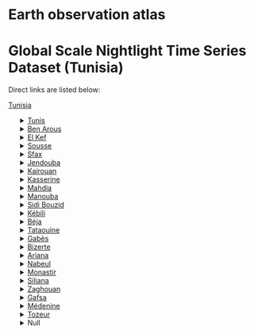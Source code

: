 # Earth observation atlas
 # Global Scale Nightlight Time Series Dataset (Tunisia)
Direct links are listed below:

<a href="https://eoatlas-nightlight.s3.amazonaws.com/eoatlas-monthly-nightlight-00146.csv">Tunisia</a>
<ul>
<details>
<summary><a href="https://eoatlas-nightlight.s3.amazonaws.com/eoatlas-monthly-nightlight-02571.csv">Tunis</a></summary>
<ul>
<ol>
<li><a href="https://eoatlas-nightlight.s3.amazonaws.com/eoatlas-monthly-nightlight-43302.csv">التحرير</a></li><li><a href="https://eoatlas-nightlight.s3.amazonaws.com/eoatlas-monthly-nightlight-43304.csv">الزهور</a></li><li><a href="https://eoatlas-nightlight.s3.amazonaws.com/eoatlas-monthly-nightlight-43306.csv">المدينة</a></li><li><a href="https://eoatlas-nightlight.s3.amazonaws.com/eoatlas-monthly-nightlight-43308.csv">باب سويقة</a></li><li><a href="https://eoatlas-nightlight.s3.amazonaws.com/eoatlas-monthly-nightlight-43316.csv">المرسى</a></li><li><a href="https://eoatlas-nightlight.s3.amazonaws.com/eoatlas-monthly-nightlight-43323.csv">باردو</a></li><li><a href="https://eoatlas-nightlight.s3.amazonaws.com/eoatlas-monthly-nightlight-43379.csv">سيدي البشير</a></li><li><a href="https://eoatlas-nightlight.s3.amazonaws.com/eoatlas-monthly-nightlight-43392.csv">العمران الأعلى</a></li><li><a href="https://eoatlas-nightlight.s3.amazonaws.com/eoatlas-monthly-nightlight-43394.csv">الكبارية</a></li><li><a href="https://eoatlas-nightlight.s3.amazonaws.com/eoatlas-monthly-nightlight-43422.csv">حلق الوادي</a></li><li><a href="https://eoatlas-nightlight.s3.amazonaws.com/eoatlas-monthly-nightlight-43425.csv">جبل الجلود</a></li><li><a href="https://eoatlas-nightlight.s3.amazonaws.com/eoatlas-monthly-nightlight-43438.csv">الوردية</a></li><li><a href="https://eoatlas-nightlight.s3.amazonaws.com/eoatlas-monthly-nightlight-43440.csv">المنزه</a></li><li><a href="https://eoatlas-nightlight.s3.amazonaws.com/eoatlas-monthly-nightlight-43441.csv">الكرم</a></li><li><a href="https://eoatlas-nightlight.s3.amazonaws.com/eoatlas-monthly-nightlight-43451.csv">الحرائرية</a></li><li><a href="https://eoatlas-nightlight.s3.amazonaws.com/eoatlas-monthly-nightlight-43458.csv">Carthage</a></li><li><a href="https://eoatlas-nightlight.s3.amazonaws.com/eoatlas-monthly-nightlight-43473.csv">باب بحر</a></li><li><a href="https://eoatlas-nightlight.s3.amazonaws.com/eoatlas-monthly-nightlight-43475.csv">العمران</a></li><li><a href="https://eoatlas-nightlight.s3.amazonaws.com/eoatlas-monthly-nightlight-43479.csv">حي الخضراء</a></li><li><a href="https://eoatlas-nightlight.s3.amazonaws.com/eoatlas-monthly-nightlight-43484.csv">سيدي حسين</a></li><li><a href="https://eoatlas-nightlight.s3.amazonaws.com/eoatlas-monthly-nightlight-43495.csv">السيجومي</a></li></ul>
</ol>
</details>
<details>
<summary><a href="https://eoatlas-nightlight.s3.amazonaws.com/eoatlas-monthly-nightlight-02572.csv">Ben Arous</a></summary>
<ul>
<ol>
<li><a href="https://eoatlas-nightlight.s3.amazonaws.com/eoatlas-monthly-nightlight-43313.csv">فوشانة</a></li><li><a href="https://eoatlas-nightlight.s3.amazonaws.com/eoatlas-monthly-nightlight-43315.csv">مرناق</a></li><li><a href="https://eoatlas-nightlight.s3.amazonaws.com/eoatlas-monthly-nightlight-43328.csv">بن عروس</a></li><li><a href="https://eoatlas-nightlight.s3.amazonaws.com/eoatlas-monthly-nightlight-43385.csv">المدينة الجديدة</a></li><li><a href="https://eoatlas-nightlight.s3.amazonaws.com/eoatlas-monthly-nightlight-43395.csv">المروج</a></li><li><a href="https://eoatlas-nightlight.s3.amazonaws.com/eoatlas-monthly-nightlight-43467.csv">حمام الشط</a></li><li><a href="https://eoatlas-nightlight.s3.amazonaws.com/eoatlas-monthly-nightlight-43474.csv">الزهراء</a></li><li><a href="https://eoatlas-nightlight.s3.amazonaws.com/eoatlas-monthly-nightlight-43476.csv">مقرين</a></li><li><a href="https://eoatlas-nightlight.s3.amazonaws.com/eoatlas-monthly-nightlight-43477.csv">بومهل البساتين</a></li><li><a href="https://eoatlas-nightlight.s3.amazonaws.com/eoatlas-monthly-nightlight-43486.csv">حمام الأنف</a></li><li><a href="https://eoatlas-nightlight.s3.amazonaws.com/eoatlas-monthly-nightlight-43507.csv">المحمدية</a></li><li><a href="https://eoatlas-nightlight.s3.amazonaws.com/eoatlas-monthly-nightlight-43525.csv">رادس</a></li></ul>
</ol>
</details>
<details>
<summary><a href="https://eoatlas-nightlight.s3.amazonaws.com/eoatlas-monthly-nightlight-02573.csv">El Kef</a></summary>
<ul>
<ol>
<li><a href="https://eoatlas-nightlight.s3.amazonaws.com/eoatlas-monthly-nightlight-43272.csv">القصور</a></li><li><a href="https://eoatlas-nightlight.s3.amazonaws.com/eoatlas-monthly-nightlight-43297.csv">الكاف الشرقية</a></li><li><a href="https://eoatlas-nightlight.s3.amazonaws.com/eoatlas-monthly-nightlight-43360.csv">قلعة سنان</a></li><li><a href="https://eoatlas-nightlight.s3.amazonaws.com/eoatlas-monthly-nightlight-43391.csv">السرس</a></li><li><a href="https://eoatlas-nightlight.s3.amazonaws.com/eoatlas-monthly-nightlight-43412.csv">ساقية سيدي يوسف</a></li><li><a href="https://eoatlas-nightlight.s3.amazonaws.com/eoatlas-monthly-nightlight-43430.csv">تاجروين</a></li><li><a href="https://eoatlas-nightlight.s3.amazonaws.com/eoatlas-monthly-nightlight-43444.csv">القلعة الخصباء</a></li><li><a href="https://eoatlas-nightlight.s3.amazonaws.com/eoatlas-monthly-nightlight-43450.csv">الدهماني</a></li><li><a href="https://eoatlas-nightlight.s3.amazonaws.com/eoatlas-monthly-nightlight-43452.csv">الجريصة</a></li><li><a href="https://eoatlas-nightlight.s3.amazonaws.com/eoatlas-monthly-nightlight-43509.csv">الكاف الغربية</a></li><li><a href="https://eoatlas-nightlight.s3.amazonaws.com/eoatlas-monthly-nightlight-43510.csv">نبر</a></li></ul>
</ol>
</details>
<details>
<summary><a href="https://eoatlas-nightlight.s3.amazonaws.com/eoatlas-monthly-nightlight-02574.csv">Sousse</a></summary>
<ul>
<ol>
<li><a href="https://eoatlas-nightlight.s3.amazonaws.com/eoatlas-monthly-nightlight-43307.csv">النفيضة</a></li><li><a href="https://eoatlas-nightlight.s3.amazonaws.com/eoatlas-monthly-nightlight-43357.csv">مساكن</a></li><li><a href="https://eoatlas-nightlight.s3.amazonaws.com/eoatlas-monthly-nightlight-43359.csv">كندار</a></li><li><a href="https://eoatlas-nightlight.s3.amazonaws.com/eoatlas-monthly-nightlight-43372.csv">سوسة جوهرة</a></li><li><a href="https://eoatlas-nightlight.s3.amazonaws.com/eoatlas-monthly-nightlight-43377.csv">سيدي بو علي</a></li><li><a href="https://eoatlas-nightlight.s3.amazonaws.com/eoatlas-monthly-nightlight-43378.csv">سيدي الهاني</a></li><li><a href="https://eoatlas-nightlight.s3.amazonaws.com/eoatlas-monthly-nightlight-43384.csv">الزاوية قصيبة الثريات</a></li><li><a href="https://eoatlas-nightlight.s3.amazonaws.com/eoatlas-monthly-nightlight-43386.csv">سوسة الرياض</a></li><li><a href="https://eoatlas-nightlight.s3.amazonaws.com/eoatlas-monthly-nightlight-43409.csv">سوسة سيدي عبد الحميد</a></li><li><a href="https://eoatlas-nightlight.s3.amazonaws.com/eoatlas-monthly-nightlight-43410.csv">سوسة المدينة</a></li><li><a href="https://eoatlas-nightlight.s3.amazonaws.com/eoatlas-monthly-nightlight-43421.csv">حمام سوسة</a></li><li><a href="https://eoatlas-nightlight.s3.amazonaws.com/eoatlas-monthly-nightlight-43433.csv">بوفيشة</a></li><li><a href="https://eoatlas-nightlight.s3.amazonaws.com/eoatlas-monthly-nightlight-43442.csv">القلعة الكبرى</a></li><li><a href="https://eoatlas-nightlight.s3.amazonaws.com/eoatlas-monthly-nightlight-43443.csv">القلعة الصغرى</a></li><li><a href="https://eoatlas-nightlight.s3.amazonaws.com/eoatlas-monthly-nightlight-43454.csv">أكودة</a></li><li><a href="https://eoatlas-nightlight.s3.amazonaws.com/eoatlas-monthly-nightlight-43464.csv">هرقلة</a></li><li><a href="https://eoatlas-nightlight.s3.amazonaws.com/eoatlas-monthly-nightlight-43518.csv">والد شامخ</a></li></ul>
</ol>
</details>
<details>
<summary><a href="https://eoatlas-nightlight.s3.amazonaws.com/eoatlas-monthly-nightlight-02575.csv">Sfax</a></summary>
<ul>
<ol>
<li><a href="https://eoatlas-nightlight.s3.amazonaws.com/eoatlas-monthly-nightlight-43278.csv">صفاقس الجنوبية</a></li><li><a href="https://eoatlas-nightlight.s3.amazonaws.com/eoatlas-monthly-nightlight-43298.csv">جبنيانة</a></li><li><a href="https://eoatlas-nightlight.s3.amazonaws.com/eoatlas-monthly-nightlight-43351.csv">صفاقس المدينة</a></li><li><a href="https://eoatlas-nightlight.s3.amazonaws.com/eoatlas-monthly-nightlight-43368.csv">‫عقارب‬</a></li><li><a href="https://eoatlas-nightlight.s3.amazonaws.com/eoatlas-monthly-nightlight-43369.csv">طينة</a></li><li><a href="https://eoatlas-nightlight.s3.amazonaws.com/eoatlas-monthly-nightlight-43374.csv">صفاقس الغربية</a></li><li><a href="https://eoatlas-nightlight.s3.amazonaws.com/eoatlas-monthly-nightlight-43383.csv">‫الصخیرة‬</a></li><li><a href="https://eoatlas-nightlight.s3.amazonaws.com/eoatlas-monthly-nightlight-43413.csv">ساقية الزيت</a></li><li><a href="https://eoatlas-nightlight.s3.amazonaws.com/eoatlas-monthly-nightlight-43414.csv">ساقية الدائر</a></li><li><a href="https://eoatlas-nightlight.s3.amazonaws.com/eoatlas-monthly-nightlight-43431.csv">بئر علي بن خليفة</a></li><li><a href="https://eoatlas-nightlight.s3.amazonaws.com/eoatlas-monthly-nightlight-43447.csv">الغريبة</a></li><li><a href="https://eoatlas-nightlight.s3.amazonaws.com/eoatlas-monthly-nightlight-43456.csv">Menzel Chaker</a></li><li><a href="https://eoatlas-nightlight.s3.amazonaws.com/eoatlas-monthly-nightlight-43457.csv">El Hencha</a></li><li><a href="https://eoatlas-nightlight.s3.amazonaws.com/eoatlas-monthly-nightlight-43469.csv">‫المحرس‬</a></li><li><a href="https://eoatlas-nightlight.s3.amazonaws.com/eoatlas-monthly-nightlight-43471.csv">العامرة</a></li><li><a href="https://eoatlas-nightlight.s3.amazonaws.com/eoatlas-monthly-nightlight-43493.csv">Kerkennah</a></li></ul>
</ol>
</details>
<details>
<summary><a href="https://eoatlas-nightlight.s3.amazonaws.com/eoatlas-monthly-nightlight-02576.csv">Jendouba</a></summary>
<ul>
<ol>
<li><a href="https://eoatlas-nightlight.s3.amazonaws.com/eoatlas-monthly-nightlight-43300.csv">عين دراهم</a></li><li><a href="https://eoatlas-nightlight.s3.amazonaws.com/eoatlas-monthly-nightlight-43331.csv">غار الدماء</a></li><li><a href="https://eoatlas-nightlight.s3.amazonaws.com/eoatlas-monthly-nightlight-43348.csv">Jendouba Nord</a></li><li><a href="https://eoatlas-nightlight.s3.amazonaws.com/eoatlas-monthly-nightlight-43366.csv">فرنانة</a></li><li><a href="https://eoatlas-nightlight.s3.amazonaws.com/eoatlas-monthly-nightlight-43406.csv">طبرقة‎</a></li><li><a href="https://eoatlas-nightlight.s3.amazonaws.com/eoatlas-monthly-nightlight-43459.csv">Bou Salem</a></li><li><a href="https://eoatlas-nightlight.s3.amazonaws.com/eoatlas-monthly-nightlight-43460.csv">Balta Bouawene</a></li><li><a href="https://eoatlas-nightlight.s3.amazonaws.com/eoatlas-monthly-nightlight-43463.csv">واد مليز</a></li><li><a href="https://eoatlas-nightlight.s3.amazonaws.com/eoatlas-monthly-nightlight-43492.csv">Jendouba Sud</a></li></ul>
</ol>
</details>
<details>
<summary><a href="https://eoatlas-nightlight.s3.amazonaws.com/eoatlas-monthly-nightlight-02577.csv">Kairouan</a></summary>
<ul>
<ol>
<li><a href="https://eoatlas-nightlight.s3.amazonaws.com/eoatlas-monthly-nightlight-43281.csv">الشبيكة</a></li><li><a href="https://eoatlas-nightlight.s3.amazonaws.com/eoatlas-monthly-nightlight-43290.csv">القيروان الجنوبية</a></li><li><a href="https://eoatlas-nightlight.s3.amazonaws.com/eoatlas-monthly-nightlight-43325.csv">حفوز</a></li><li><a href="https://eoatlas-nightlight.s3.amazonaws.com/eoatlas-monthly-nightlight-43336.csv">الوسلاتية</a></li><li><a href="https://eoatlas-nightlight.s3.amazonaws.com/eoatlas-monthly-nightlight-43346.csv">العلاء</a></li><li><a href="https://eoatlas-nightlight.s3.amazonaws.com/eoatlas-monthly-nightlight-43448.csv">السبيخة</a></li><li><a href="https://eoatlas-nightlight.s3.amazonaws.com/eoatlas-monthly-nightlight-43466.csv">الشراردة</a></li><li><a href="https://eoatlas-nightlight.s3.amazonaws.com/eoatlas-monthly-nightlight-43489.csv">حاجب العيون</a></li><li><a href="https://eoatlas-nightlight.s3.amazonaws.com/eoatlas-monthly-nightlight-43502.csv">بوحجلة</a></li><li><a href="https://eoatlas-nightlight.s3.amazonaws.com/eoatlas-monthly-nightlight-43508.csv">القيروان الشمالية</a></li><li><a href="https://eoatlas-nightlight.s3.amazonaws.com/eoatlas-monthly-nightlight-43532.csv">نصر الله</a></li></ul>
</ol>
</details>
<details>
<summary><a href="https://eoatlas-nightlight.s3.amazonaws.com/eoatlas-monthly-nightlight-02578.csv">Kasserine</a></summary>
<ul>
<ol>
<li><a href="https://eoatlas-nightlight.s3.amazonaws.com/eoatlas-monthly-nightlight-43295.csv">تالة</a></li><li><a href="https://eoatlas-nightlight.s3.amazonaws.com/eoatlas-monthly-nightlight-43305.csv">حيدرة</a></li><li><a href="https://eoatlas-nightlight.s3.amazonaws.com/eoatlas-monthly-nightlight-43322.csv">القصرين الشمالية</a></li><li><a href="https://eoatlas-nightlight.s3.amazonaws.com/eoatlas-monthly-nightlight-43329.csv">سبيبة</a></li><li><a href="https://eoatlas-nightlight.s3.amazonaws.com/eoatlas-monthly-nightlight-43338.csv">القصرين الجنوبية</a></li><li><a href="https://eoatlas-nightlight.s3.amazonaws.com/eoatlas-monthly-nightlight-43339.csv">فوسانة</a></li><li><a href="https://eoatlas-nightlight.s3.amazonaws.com/eoatlas-monthly-nightlight-43345.csv">الزهور</a></li><li><a href="https://eoatlas-nightlight.s3.amazonaws.com/eoatlas-monthly-nightlight-43358.csv">ماجل بالعباس</a></li><li><a href="https://eoatlas-nightlight.s3.amazonaws.com/eoatlas-monthly-nightlight-43393.csv">العيون</a></li><li><a href="https://eoatlas-nightlight.s3.amazonaws.com/eoatlas-monthly-nightlight-43424.csv">جدليان</a></li><li><a href="https://eoatlas-nightlight.s3.amazonaws.com/eoatlas-monthly-nightlight-43485.csv">سبيطلة</a></li><li><a href="https://eoatlas-nightlight.s3.amazonaws.com/eoatlas-monthly-nightlight-43487.csv">فريانة</a></li><li><a href="https://eoatlas-nightlight.s3.amazonaws.com/eoatlas-monthly-nightlight-43490.csv">حاسي الفريد</a></li></ul>
</ol>
</details>
<details>
<summary><a href="https://eoatlas-nightlight.s3.amazonaws.com/eoatlas-monthly-nightlight-02579.csv">Mahdia</a></summary>
<ul>
<ol>
<li><a href="https://eoatlas-nightlight.s3.amazonaws.com/eoatlas-monthly-nightlight-43276.csv">الجم</a></li><li><a href="https://eoatlas-nightlight.s3.amazonaws.com/eoatlas-monthly-nightlight-43312.csv">السواسي</a></li><li><a href="https://eoatlas-nightlight.s3.amazonaws.com/eoatlas-monthly-nightlight-43326.csv">شربان</a></li><li><a href="https://eoatlas-nightlight.s3.amazonaws.com/eoatlas-monthly-nightlight-43341.csv">قصور الساف</a></li><li><a href="https://eoatlas-nightlight.s3.amazonaws.com/eoatlas-monthly-nightlight-43344.csv">المهدية</a></li><li><a href="https://eoatlas-nightlight.s3.amazonaws.com/eoatlas-monthly-nightlight-43388.csv">هبيرة</a></li><li><a href="https://eoatlas-nightlight.s3.amazonaws.com/eoatlas-monthly-nightlight-43405.csv">الشابة</a></li><li><a href="https://eoatlas-nightlight.s3.amazonaws.com/eoatlas-monthly-nightlight-43500.csv">بومرداس</a></li><li><a href="https://eoatlas-nightlight.s3.amazonaws.com/eoatlas-monthly-nightlight-43511.csv">ملولش</a></li><li><a href="https://eoatlas-nightlight.s3.amazonaws.com/eoatlas-monthly-nightlight-43520.csv">سيدي علوان</a></li></ul>
</ol>
</details>
<details>
<summary><a href="https://eoatlas-nightlight.s3.amazonaws.com/eoatlas-monthly-nightlight-02580.csv">Manouba</a></summary>
<ul>
<ol>
<li><a href="https://eoatlas-nightlight.s3.amazonaws.com/eoatlas-monthly-nightlight-43350.csv">طبربة</a></li><li><a href="https://eoatlas-nightlight.s3.amazonaws.com/eoatlas-monthly-nightlight-43355.csv">منوبة‬</a></li><li><a href="https://eoatlas-nightlight.s3.amazonaws.com/eoatlas-monthly-nightlight-43389.csv">البطان</a></li><li><a href="https://eoatlas-nightlight.s3.amazonaws.com/eoatlas-monthly-nightlight-43418.csv">دوار هيشر</a></li><li><a href="https://eoatlas-nightlight.s3.amazonaws.com/eoatlas-monthly-nightlight-43437.csv">برج العامري</a></li><li><a href="https://eoatlas-nightlight.s3.amazonaws.com/eoatlas-monthly-nightlight-43462.csv">وادي اللیل‬</a></li><li><a href="https://eoatlas-nightlight.s3.amazonaws.com/eoatlas-monthly-nightlight-43480.csv">المرناقية</a></li><li><a href="https://eoatlas-nightlight.s3.amazonaws.com/eoatlas-monthly-nightlight-43506.csv">الجديدة</a></li></ul>
</ol>
</details>
<details>
<summary><a href="https://eoatlas-nightlight.s3.amazonaws.com/eoatlas-monthly-nightlight-02581.csv">Sidi Bouzid</a></summary>
<ul>
<ol>
<li><a href="https://eoatlas-nightlight.s3.amazonaws.com/eoatlas-monthly-nightlight-43273.csv">المزونة</a></li><li><a href="https://eoatlas-nightlight.s3.amazonaws.com/eoatlas-monthly-nightlight-43286.csv">أولاد حفوز</a></li><li><a href="https://eoatlas-nightlight.s3.amazonaws.com/eoatlas-monthly-nightlight-43303.csv">جلمة</a></li><li><a href="https://eoatlas-nightlight.s3.amazonaws.com/eoatlas-monthly-nightlight-43330.csv">المكناسي</a></li><li><a href="https://eoatlas-nightlight.s3.amazonaws.com/eoatlas-monthly-nightlight-43332.csv">سبالة أوالد عسكر</a></li><li><a href="https://eoatlas-nightlight.s3.amazonaws.com/eoatlas-monthly-nightlight-43402.csv">سيدي بوزيد الغربية</a></li><li><a href="https://eoatlas-nightlight.s3.amazonaws.com/eoatlas-monthly-nightlight-43407.csv">سوق الجديد</a></li><li><a href="https://eoatlas-nightlight.s3.amazonaws.com/eoatlas-monthly-nightlight-43482.csv">سيدي بوزيد الشرقية</a></li><li><a href="https://eoatlas-nightlight.s3.amazonaws.com/eoatlas-monthly-nightlight-43505.csv">بئر الحفي</a></li><li><a href="https://eoatlas-nightlight.s3.amazonaws.com/eoatlas-monthly-nightlight-43512.csv">منزل بوزيان</a></li><li><a href="https://eoatlas-nightlight.s3.amazonaws.com/eoatlas-monthly-nightlight-43521.csv">الرقاب</a></li><li><a href="https://eoatlas-nightlight.s3.amazonaws.com/eoatlas-monthly-nightlight-43523.csv">سيدي علي بن عون</a></li></ul>
</ol>
</details>
<details>
<summary><a href="https://eoatlas-nightlight.s3.amazonaws.com/eoatlas-monthly-nightlight-02582.csv">Kébili</a></summary>
<ul>
<ol>
<li><a href="https://eoatlas-nightlight.s3.amazonaws.com/eoatlas-monthly-nightlight-43320.csv">قبلي الشمالية</a></li><li><a href="https://eoatlas-nightlight.s3.amazonaws.com/eoatlas-monthly-nightlight-43364.csv">قبلي الجنوبية</a></li><li><a href="https://eoatlas-nightlight.s3.amazonaws.com/eoatlas-monthly-nightlight-43408.csv">سوق الأحد</a></li><li><a href="https://eoatlas-nightlight.s3.amazonaws.com/eoatlas-monthly-nightlight-43416.csv">دوز الشمالية</a></li><li><a href="https://eoatlas-nightlight.s3.amazonaws.com/eoatlas-monthly-nightlight-43417.csv">دوز الجنوبية</a></li><li><a href="https://eoatlas-nightlight.s3.amazonaws.com/eoatlas-monthly-nightlight-43445.csv">الفوار‬</a></li></ul>
</ol>
</details>
<details>
<summary><a href="https://eoatlas-nightlight.s3.amazonaws.com/eoatlas-monthly-nightlight-02583.csv">Béja</a></summary>
<ul>
<ol>
<li><a href="https://eoatlas-nightlight.s3.amazonaws.com/eoatlas-monthly-nightlight-43314.csv">مجاز الباب</a></li><li><a href="https://eoatlas-nightlight.s3.amazonaws.com/eoatlas-monthly-nightlight-43321.csv">باجة الجنوبية</a></li><li><a href="https://eoatlas-nightlight.s3.amazonaws.com/eoatlas-monthly-nightlight-43343.csv">عمدون</a></li><li><a href="https://eoatlas-nightlight.s3.amazonaws.com/eoatlas-monthly-nightlight-43352.csv">قبلاط</a></li><li><a href="https://eoatlas-nightlight.s3.amazonaws.com/eoatlas-monthly-nightlight-43380.csv">باجة الشمالية</a></li><li><a href="https://eoatlas-nightlight.s3.amazonaws.com/eoatlas-monthly-nightlight-43468.csv">تيبار</a></li><li><a href="https://eoatlas-nightlight.s3.amazonaws.com/eoatlas-monthly-nightlight-43488.csv">تستور</a></li><li><a href="https://eoatlas-nightlight.s3.amazonaws.com/eoatlas-monthly-nightlight-43515.csv">تبرسق</a></li><li><a href="https://eoatlas-nightlight.s3.amazonaws.com/eoatlas-monthly-nightlight-43522.csv">نفزة</a></li></ul>
</ol>
</details>
<details>
<summary><a href="https://eoatlas-nightlight.s3.amazonaws.com/eoatlas-monthly-nightlight-02584.csv">Tataouine</a></summary>
<ul>
<ol>
<li><a href="https://eoatlas-nightlight.s3.amazonaws.com/eoatlas-monthly-nightlight-43282.csv">تطاوين الشمالية</a></li><li><a href="https://eoatlas-nightlight.s3.amazonaws.com/eoatlas-monthly-nightlight-43283.csv">رمادة</a></li><li><a href="https://eoatlas-nightlight.s3.amazonaws.com/eoatlas-monthly-nightlight-43284.csv">الصمار</a></li><li><a href="https://eoatlas-nightlight.s3.amazonaws.com/eoatlas-monthly-nightlight-43403.csv">غمراسن</a></li><li><a href="https://eoatlas-nightlight.s3.amazonaws.com/eoatlas-monthly-nightlight-43429.csv">تطاوين الجنوبية</a></li><li><a href="https://eoatlas-nightlight.s3.amazonaws.com/eoatlas-monthly-nightlight-43432.csv">بئر الأحمر</a></li><li><a href="https://eoatlas-nightlight.s3.amazonaws.com/eoatlas-monthly-nightlight-43498.csv">ذهيبة</a></li></ul>
</ol>
</details>
<details>
<summary><a href="https://eoatlas-nightlight.s3.amazonaws.com/eoatlas-monthly-nightlight-02585.csv">Gabès</a></summary>
<ul>
<ol>
<li><a href="https://eoatlas-nightlight.s3.amazonaws.com/eoatlas-monthly-nightlight-43291.csv">قابس الغربية</a></li><li><a href="https://eoatlas-nightlight.s3.amazonaws.com/eoatlas-monthly-nightlight-43294.csv">مارث</a></li><li><a href="https://eoatlas-nightlight.s3.amazonaws.com/eoatlas-monthly-nightlight-43299.csv">مطماطة الجديدة</a></li><li><a href="https://eoatlas-nightlight.s3.amazonaws.com/eoatlas-monthly-nightlight-43317.csv">المطوية</a></li><li><a href="https://eoatlas-nightlight.s3.amazonaws.com/eoatlas-monthly-nightlight-43365.csv">قابس المدينة</a></li><li><a href="https://eoatlas-nightlight.s3.amazonaws.com/eoatlas-monthly-nightlight-43367.csv">غنوش</a></li><li><a href="https://eoatlas-nightlight.s3.amazonaws.com/eoatlas-monthly-nightlight-43404.csv">قابس الجنوبية</a></li><li><a href="https://eoatlas-nightlight.s3.amazonaws.com/eoatlas-monthly-nightlight-43528.csv">منزل الحبيب</a></li><li><a href="https://eoatlas-nightlight.s3.amazonaws.com/eoatlas-monthly-nightlight-43529.csv">الحامة</a></li><li><a href="https://eoatlas-nightlight.s3.amazonaws.com/eoatlas-monthly-nightlight-43530.csv">مطماطة</a></li></ul>
</ol>
</details>
<details>
<summary><a href="https://eoatlas-nightlight.s3.amazonaws.com/eoatlas-monthly-nightlight-02586.csv">Bizerte</a></summary>
<ul>
<ol>
<li><a href="https://eoatlas-nightlight.s3.amazonaws.com/eoatlas-monthly-nightlight-43275.csv">ماطر</a></li><li><a href="https://eoatlas-nightlight.s3.amazonaws.com/eoatlas-monthly-nightlight-43279.csv">غزالة</a></li><li><a href="https://eoatlas-nightlight.s3.amazonaws.com/eoatlas-monthly-nightlight-43292.csv">أوتيك</a></li><li><a href="https://eoatlas-nightlight.s3.amazonaws.com/eoatlas-monthly-nightlight-43296.csv">بنزرت الجنوبية</a></li><li><a href="https://eoatlas-nightlight.s3.amazonaws.com/eoatlas-monthly-nightlight-43340.csv">منزل بورقيبة</a></li><li><a href="https://eoatlas-nightlight.s3.amazonaws.com/eoatlas-monthly-nightlight-43356.csv">منزل جميل</a></li><li><a href="https://eoatlas-nightlight.s3.amazonaws.com/eoatlas-monthly-nightlight-43373.csv">رأس الجبل</a></li><li><a href="https://eoatlas-nightlight.s3.amazonaws.com/eoatlas-monthly-nightlight-43423.csv">جرزونة</a></li><li><a href="https://eoatlas-nightlight.s3.amazonaws.com/eoatlas-monthly-nightlight-43426.csv">تينجة</a></li><li><a href="https://eoatlas-nightlight.s3.amazonaws.com/eoatlas-monthly-nightlight-43461.csv">غار الملح</a></li><li><a href="https://eoatlas-nightlight.s3.amazonaws.com/eoatlas-monthly-nightlight-43465.csv">العالية</a></li><li><a href="https://eoatlas-nightlight.s3.amazonaws.com/eoatlas-monthly-nightlight-43499.csv">جومين</a></li><li><a href="https://eoatlas-nightlight.s3.amazonaws.com/eoatlas-monthly-nightlight-43524.csv">سجنان</a></li></ul>
</ol>
</details>
<details>
<summary><a href="https://eoatlas-nightlight.s3.amazonaws.com/eoatlas-monthly-nightlight-02587.csv">Ariana</a></summary>
<ul>
<ol>
<li><a href="https://eoatlas-nightlight.s3.amazonaws.com/eoatlas-monthly-nightlight-43354.csv">منيهلة</a></li><li><a href="https://eoatlas-nightlight.s3.amazonaws.com/eoatlas-monthly-nightlight-43361.csv">قلعة الأندلس</a></li><li><a href="https://eoatlas-nightlight.s3.amazonaws.com/eoatlas-monthly-nightlight-43411.csv">سكرة</a></li><li><a href="https://eoatlas-nightlight.s3.amazonaws.com/eoatlas-monthly-nightlight-43415.csv">رواد</a></li><li><a href="https://eoatlas-nightlight.s3.amazonaws.com/eoatlas-monthly-nightlight-43420.csv">حي التضامن</a></li><li><a href="https://eoatlas-nightlight.s3.amazonaws.com/eoatlas-monthly-nightlight-43455.csv">أريانة المدينة</a></li><li><a href="https://eoatlas-nightlight.s3.amazonaws.com/eoatlas-monthly-nightlight-43483.csv">سيدي ثابت</a></li></ul>
</ol>
</details>
<details>
<summary><a href="https://eoatlas-nightlight.s3.amazonaws.com/eoatlas-monthly-nightlight-02588.csv">Nabeul</a></summary>
<ul>
<ol>
<li><a href="https://eoatlas-nightlight.s3.amazonaws.com/eoatlas-monthly-nightlight-43285.csv">سليمان</a></li><li><a href="https://eoatlas-nightlight.s3.amazonaws.com/eoatlas-monthly-nightlight-43324.csv">الميدة</a></li><li><a href="https://eoatlas-nightlight.s3.amazonaws.com/eoatlas-monthly-nightlight-43342.csv">قربة</a></li><li><a href="https://eoatlas-nightlight.s3.amazonaws.com/eoatlas-monthly-nightlight-43353.csv">نابل</a></li><li><a href="https://eoatlas-nightlight.s3.amazonaws.com/eoatlas-monthly-nightlight-43363.csv">قرمبالية</a></li><li><a href="https://eoatlas-nightlight.s3.amazonaws.com/eoatlas-monthly-nightlight-43390.csv">الحمامات</a></li><li><a href="https://eoatlas-nightlight.s3.amazonaws.com/eoatlas-monthly-nightlight-43419.csv">دار شعبان الفهري</a></li><li><a href="https://eoatlas-nightlight.s3.amazonaws.com/eoatlas-monthly-nightlight-43434.csv">بو عرقوب</a></li><li><a href="https://eoatlas-nightlight.s3.amazonaws.com/eoatlas-monthly-nightlight-43435.csv">بني خلاد</a></li><li><a href="https://eoatlas-nightlight.s3.amazonaws.com/eoatlas-monthly-nightlight-43501.csv">بني خيار</a></li><li><a href="https://eoatlas-nightlight.s3.amazonaws.com/eoatlas-monthly-nightlight-43503.csv">الهوارية</a></li><li><a href="https://eoatlas-nightlight.s3.amazonaws.com/eoatlas-monthly-nightlight-43526.csv">حمام الغزاز</a></li><li><a href="https://eoatlas-nightlight.s3.amazonaws.com/eoatlas-monthly-nightlight-43527.csv">تاكلسة</a></li><li><a href="https://eoatlas-nightlight.s3.amazonaws.com/eoatlas-monthly-nightlight-43531.csv">منزل بوزلفة</a></li><li><a href="https://eoatlas-nightlight.s3.amazonaws.com/eoatlas-monthly-nightlight-43533.csv">قليبية</a></li><li><a href="https://eoatlas-nightlight.s3.amazonaws.com/eoatlas-monthly-nightlight-43535.csv">منزل تميم</a></li></ul>
</ol>
</details>
<details>
<summary><a href="https://eoatlas-nightlight.s3.amazonaws.com/eoatlas-monthly-nightlight-02589.csv">Monastir</a></summary>
<ul>
<ol>
<li><a href="https://eoatlas-nightlight.s3.amazonaws.com/eoatlas-monthly-nightlight-43289.csv">زرمدين</a></li><li><a href="https://eoatlas-nightlight.s3.amazonaws.com/eoatlas-monthly-nightlight-43337.csv">بني حسان</a></li><li><a href="https://eoatlas-nightlight.s3.amazonaws.com/eoatlas-monthly-nightlight-43362.csv">قصر هلال</a></li><li><a href="https://eoatlas-nightlight.s3.amazonaws.com/eoatlas-monthly-nightlight-43370.csv">طبلبة</a></li><li><a href="https://eoatlas-nightlight.s3.amazonaws.com/eoatlas-monthly-nightlight-43371.csv">صيادة - لمطة - بوحجر</a></li><li><a href="https://eoatlas-nightlight.s3.amazonaws.com/eoatlas-monthly-nightlight-43375.csv">قصيبة المديوني</a></li><li><a href="https://eoatlas-nightlight.s3.amazonaws.com/eoatlas-monthly-nightlight-43439.csv">الوردانين</a></li><li><a href="https://eoatlas-nightlight.s3.amazonaws.com/eoatlas-monthly-nightlight-43449.csv">الساحلين</a></li><li><a href="https://eoatlas-nightlight.s3.amazonaws.com/eoatlas-monthly-nightlight-43453.csv">البقالطة</a></li><li><a href="https://eoatlas-nightlight.s3.amazonaws.com/eoatlas-monthly-nightlight-43481.csv">بنبلة</a></li><li><a href="https://eoatlas-nightlight.s3.amazonaws.com/eoatlas-monthly-nightlight-43513.csv">جمال</a></li><li><a href="https://eoatlas-nightlight.s3.amazonaws.com/eoatlas-monthly-nightlight-43516.csv">المكنين</a></li><li><a href="https://eoatlas-nightlight.s3.amazonaws.com/eoatlas-monthly-nightlight-43517.csv">المنستير</a></li></ul>
</ol>
</details>
<details>
<summary><a href="https://eoatlas-nightlight.s3.amazonaws.com/eoatlas-monthly-nightlight-02590.csv">Siliana</a></summary>
<ul>
<ol>
<li><a href="https://eoatlas-nightlight.s3.amazonaws.com/eoatlas-monthly-nightlight-43274.csv">العروسة</a></li><li><a href="https://eoatlas-nightlight.s3.amazonaws.com/eoatlas-monthly-nightlight-43327.csv">مكثر</a></li><li><a href="https://eoatlas-nightlight.s3.amazonaws.com/eoatlas-monthly-nightlight-43333.csv">بورويس</a></li><li><a href="https://eoatlas-nightlight.s3.amazonaws.com/eoatlas-monthly-nightlight-43376.csv">بوعرادة</a></li><li><a href="https://eoatlas-nightlight.s3.amazonaws.com/eoatlas-monthly-nightlight-43381.csv">قعفور</a></li><li><a href="https://eoatlas-nightlight.s3.amazonaws.com/eoatlas-monthly-nightlight-43401.csv">سليانة الجنوبية</a></li><li><a href="https://eoatlas-nightlight.s3.amazonaws.com/eoatlas-monthly-nightlight-43436.csv">برقو</a></li><li><a href="https://eoatlas-nightlight.s3.amazonaws.com/eoatlas-monthly-nightlight-43472.csv">الكريب</a></li><li><a href="https://eoatlas-nightlight.s3.amazonaws.com/eoatlas-monthly-nightlight-43494.csv">الروحية</a></li><li><a href="https://eoatlas-nightlight.s3.amazonaws.com/eoatlas-monthly-nightlight-43497.csv">سليانة الشمالية</a></li><li><a href="https://eoatlas-nightlight.s3.amazonaws.com/eoatlas-monthly-nightlight-43534.csv">كسرى</a></li></ul>
</ol>
</details>
<details>
<summary><a href="https://eoatlas-nightlight.s3.amazonaws.com/eoatlas-monthly-nightlight-02591.csv">Zaghouan</a></summary>
<ul>
<ol>
<li><a href="https://eoatlas-nightlight.s3.amazonaws.com/eoatlas-monthly-nightlight-43288.csv">الناظور</a></li><li><a href="https://eoatlas-nightlight.s3.amazonaws.com/eoatlas-monthly-nightlight-43310.csv">الزريبة</a></li><li><a href="https://eoatlas-nightlight.s3.amazonaws.com/eoatlas-monthly-nightlight-43400.csv">زغوان</a></li><li><a href="https://eoatlas-nightlight.s3.amazonaws.com/eoatlas-monthly-nightlight-43446.csv">الفحص</a></li><li><a href="https://eoatlas-nightlight.s3.amazonaws.com/eoatlas-monthly-nightlight-43491.csv">بئر مشارقة</a></li><li><a href="https://eoatlas-nightlight.s3.amazonaws.com/eoatlas-monthly-nightlight-43504.csv">صواف</a></li></ul>
</ol>
</details>
<details>
<summary><a href="https://eoatlas-nightlight.s3.amazonaws.com/eoatlas-monthly-nightlight-02592.csv">Gafsa</a></summary>
<ul>
<ol>
<li><a href="https://eoatlas-nightlight.s3.amazonaws.com/eoatlas-monthly-nightlight-43277.csv">القصر</a></li><li><a href="https://eoatlas-nightlight.s3.amazonaws.com/eoatlas-monthly-nightlight-43280.csv">سيدي عيش</a></li><li><a href="https://eoatlas-nightlight.s3.amazonaws.com/eoatlas-monthly-nightlight-43287.csv">الرديف</a></li><li><a href="https://eoatlas-nightlight.s3.amazonaws.com/eoatlas-monthly-nightlight-43301.csv">السند</a></li><li><a href="https://eoatlas-nightlight.s3.amazonaws.com/eoatlas-monthly-nightlight-43318.csv">المضيلة</a></li><li><a href="https://eoatlas-nightlight.s3.amazonaws.com/eoatlas-monthly-nightlight-43319.csv">القطار</a></li><li><a href="https://eoatlas-nightlight.s3.amazonaws.com/eoatlas-monthly-nightlight-43334.csv">قفصة الشمالية</a></li><li><a href="https://eoatlas-nightlight.s3.amazonaws.com/eoatlas-monthly-nightlight-43382.csv">المتلوي</a></li><li><a href="https://eoatlas-nightlight.s3.amazonaws.com/eoatlas-monthly-nightlight-43470.csv">بلخير</a></li><li><a href="https://eoatlas-nightlight.s3.amazonaws.com/eoatlas-monthly-nightlight-43496.csv">أم العرائس</a></li><li><a href="https://eoatlas-nightlight.s3.amazonaws.com/eoatlas-monthly-nightlight-43519.csv">قفصة الجنوبية</a></li></ul>
</ol>
</details>
<details>
<summary><a href="https://eoatlas-nightlight.s3.amazonaws.com/eoatlas-monthly-nightlight-02593.csv">Médenine</a></summary>
<ul>
<ol>
<li><a href="https://eoatlas-nightlight.s3.amazonaws.com/eoatlas-monthly-nightlight-43293.csv">سيدي مخلوف</a></li><li><a href="https://eoatlas-nightlight.s3.amazonaws.com/eoatlas-monthly-nightlight-43311.csv">مدنين االجنوبية</a></li><li><a href="https://eoatlas-nightlight.s3.amazonaws.com/eoatlas-monthly-nightlight-43335.csv">مدنين الشمالية</a></li><li><a href="https://eoatlas-nightlight.s3.amazonaws.com/eoatlas-monthly-nightlight-43347.csv">جرجيس</a></li><li><a href="https://eoatlas-nightlight.s3.amazonaws.com/eoatlas-monthly-nightlight-43396.csv">بن قردان</a></li><li><a href="https://eoatlas-nightlight.s3.amazonaws.com/eoatlas-monthly-nightlight-43397.csv">جربة اجيم</a></li><li><a href="https://eoatlas-nightlight.s3.amazonaws.com/eoatlas-monthly-nightlight-43398.csv">جربة حومة السوق</a></li><li><a href="https://eoatlas-nightlight.s3.amazonaws.com/eoatlas-monthly-nightlight-43478.csv">جربة ميدون</a></li><li><a href="https://eoatlas-nightlight.s3.amazonaws.com/eoatlas-monthly-nightlight-43514.csv">بني خداش</a></li></ul>
</ol>
</details>
<details>
<summary><a href="https://eoatlas-nightlight.s3.amazonaws.com/eoatlas-monthly-nightlight-02594.csv">Tozeur</a></summary>
<ul>
<ol>
<li><a href="https://eoatlas-nightlight.s3.amazonaws.com/eoatlas-monthly-nightlight-43349.csv">دقاش</a></li><li><a href="https://eoatlas-nightlight.s3.amazonaws.com/eoatlas-monthly-nightlight-43387.csv">نفطة</a></li><li><a href="https://eoatlas-nightlight.s3.amazonaws.com/eoatlas-monthly-nightlight-43399.csv">حزوة</a></li><li><a href="https://eoatlas-nightlight.s3.amazonaws.com/eoatlas-monthly-nightlight-43427.csv">توزر</a></li><li><a href="https://eoatlas-nightlight.s3.amazonaws.com/eoatlas-monthly-nightlight-43428.csv">تمغزة</a></li></ul>
</ol>
</details>
<details>
<summary>Null</summary>
<ul>
<ol>
<li><a href="https://eoatlas-nightlight.s3.amazonaws.com/eoatlas-monthly-nightlight-43309.csv">بنزرت الشمالية</a></li></ul>
</ol>
</details>
